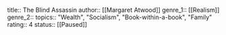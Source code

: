 title:: The Blind Assassin
author:: [[Margaret Atwood]]
genre_1:: [[Realism]]
genre_2::
topics:: "Wealth", "Socialism", "Book-within-a-book", "Family"
rating:: 4
status:: [[Paused]]